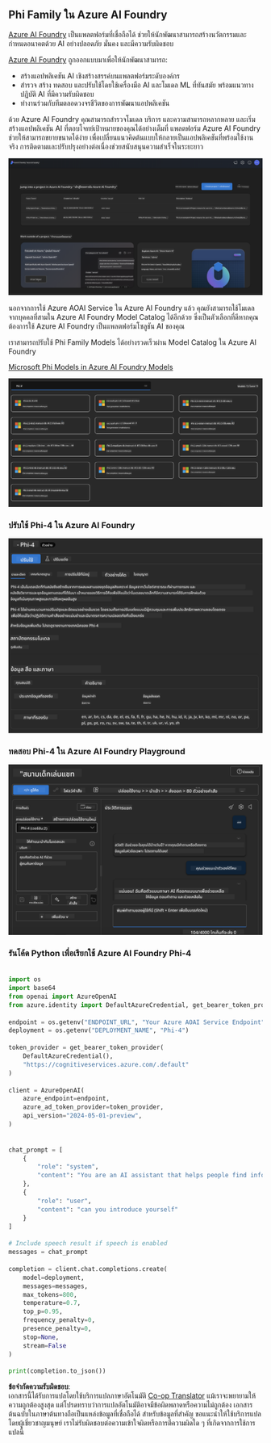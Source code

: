 <!--
CO_OP_TRANSLATOR_METADATA:
{
  "original_hash": "3ae21dc5554e888defbe57946ee995ee",
  "translation_date": "2025-07-16T19:09:25+00:00",
  "source_file": "md/01.Introduction/02/03.AzureAIFoundry.md",
  "language_code": "th"
}
-->
## Phi Family ใน Azure AI Foundry

[Azure AI Foundry](https://ai.azure.com) เป็นแพลตฟอร์มที่เชื่อถือได้ ช่วยให้นักพัฒนาสามารถสร้างนวัตกรรมและกำหนดอนาคตด้วย AI อย่างปลอดภัย มั่นคง และมีความรับผิดชอบ

[Azure AI Foundry](https://ai.azure.com) ถูกออกแบบมาเพื่อให้นักพัฒนาสามารถ:

- สร้างแอปพลิเคชัน AI เชิงสร้างสรรค์บนแพลตฟอร์มระดับองค์กร
- สำรวจ สร้าง ทดสอบ และปรับใช้โดยใช้เครื่องมือ AI และโมเดล ML ที่ทันสมัย พร้อมแนวทางปฏิบัติ AI ที่มีความรับผิดชอบ
- ทำงานร่วมกับทีมตลอดวงจรชีวิตของการพัฒนาแอปพลิเคชัน

ด้วย Azure AI Foundry คุณสามารถสำรวจโมเดล บริการ และความสามารถหลากหลาย และเริ่มสร้างแอปพลิเคชัน AI ที่ตอบโจทย์เป้าหมายของคุณได้อย่างเต็มที่ แพลตฟอร์ม Azure AI Foundry ช่วยให้สามารถขยายขนาดได้ง่าย เพื่อเปลี่ยนแนวคิดต้นแบบให้กลายเป็นแอปพลิเคชันที่พร้อมใช้งานจริง การติดตามและปรับปรุงอย่างต่อเนื่องช่วยสนับสนุนความสำเร็จในระยะยาว

![portal](../../../../../translated_images/AIFoundryPorral.6b1094b101dd499e32f2b018f2dabab4b287dc776bd01f41853404af0d6faf30.th.png)

นอกจากการใช้ Azure AOAI Service ใน Azure AI Foundry แล้ว คุณยังสามารถใช้โมเดลจากบุคคลที่สามใน Azure AI Foundry Model Catalog ได้อีกด้วย ซึ่งเป็นตัวเลือกที่ดีหากคุณต้องการใช้ Azure AI Foundry เป็นแพลตฟอร์มโซลูชัน AI ของคุณ

เราสามารถปรับใช้ Phi Family Models ได้อย่างรวดเร็วผ่าน Model Catalog ใน Azure AI Foundry

[Microsoft Phi Models in Azure AI Foundry Models](https://ai.azure.com/explore/models/?selectedCollection=phi)

![ModelCatalog](../../../../../translated_images/AIFoundryModelCatalog.3923945fa7be5b5f080fff2eb8b74369dd7459803eac5963ca145d01adbbc94c.th.png)

### **ปรับใช้ Phi-4 ใน Azure AI Foundry**

![Phi4](../../../../../translated_images/AIFoundryPhi4.eece9ddb0d817a033c3466b60b8d59aec1fbc4c2ea521c039e3f378d747ed6b6.th.png)

### **ทดสอบ Phi-4 ใน Azure AI Foundry Playground**

![Playground](../../../../../translated_images/AIFoundryPlayground.193b81a9e472c5d1bbbab46dce575decb6577f7e306a022bc785a72bbffccca1.th.png)

### **รันโค้ด Python เพื่อเรียกใช้ Azure AI Foundry Phi-4**

```python

import os  
import base64
from openai import AzureOpenAI  
from azure.identity import DefaultAzureCredential, get_bearer_token_provider  
        
endpoint = os.getenv("ENDPOINT_URL", "Your Azure AOAI Service Endpoint")  
deployment = os.getenv("DEPLOYMENT_NAME", "Phi-4")  
      
token_provider = get_bearer_token_provider(  
    DefaultAzureCredential(),  
    "https://cognitiveservices.azure.com/.default"  
)  
  
client = AzureOpenAI(  
    azure_endpoint=endpoint,  
    azure_ad_token_provider=token_provider,  
    api_version="2024-05-01-preview",  
)  
  

chat_prompt = [
    {
        "role": "system",
        "content": "You are an AI assistant that helps people find information."
    },
    {
        "role": "user",
        "content": "can you introduce yourself"
    }
] 
    
# Include speech result if speech is enabled  
messages = chat_prompt 

completion = client.chat.completions.create(  
    model=deployment,  
    messages=messages,
    max_tokens=800,  
    temperature=0.7,  
    top_p=0.95,  
    frequency_penalty=0,  
    presence_penalty=0,
    stop=None,  
    stream=False  
)  
  
print(completion.to_json())  

```

**ข้อจำกัดความรับผิดชอบ**:  
เอกสารนี้ได้รับการแปลโดยใช้บริการแปลภาษาอัตโนมัติ [Co-op Translator](https://github.com/Azure/co-op-translator) แม้เราจะพยายามให้ความถูกต้องสูงสุด แต่โปรดทราบว่าการแปลอัตโนมัติอาจมีข้อผิดพลาดหรือความไม่ถูกต้อง เอกสารต้นฉบับในภาษาต้นทางถือเป็นแหล่งข้อมูลที่เชื่อถือได้ สำหรับข้อมูลที่สำคัญ ขอแนะนำให้ใช้บริการแปลโดยผู้เชี่ยวชาญมนุษย์ เราไม่รับผิดชอบต่อความเข้าใจผิดหรือการตีความผิดใด ๆ ที่เกิดจากการใช้การแปลนี้